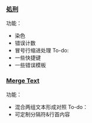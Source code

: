 ### [処刑](https://aeroblast.github.io/TextEditor/GenHTML_shokei.html) 
功能：
+ 染色
+ 错误计数
+ 冒号行缩进处理
To-do:
+ 一些快捷键
+ 一些错误模板
### [Merge Text](https://aeroblast.github.io/TextEditor/MergeText.html)
功能：
+ 混合两组文本形成对照
To-do：
+ 可定制分隔符&行首内容

